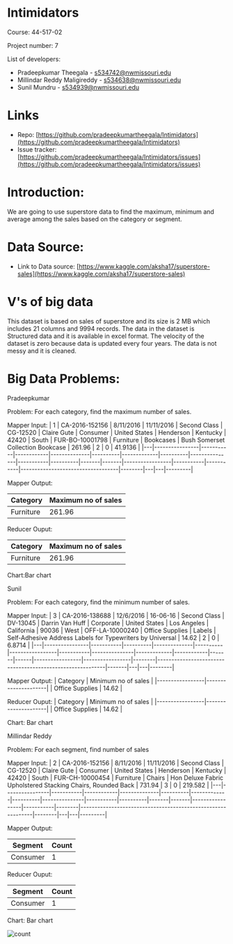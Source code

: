 # Intimidators
Course: 44-517-02

Project number: 7

List of developers:
- Pradeepkumar Theegala - [s534742@nwmissouri.edu](s534742@nwmissouri.edu)
- Millindar Reddy Maligireddy - [s534638@nwmissouri.edu](s534638@nwmissouri.edu)
- Sunil Mundru - [s534939@nwmissouri.edu](s534939@nwmissouri.edu)

# Links
- Repo: [https://github.com/pradeepkumartheegala/Intimidators](https://github.com/pradeepkumartheegala/Intimidators)
- Issue tracker: [https://github.com/pradeepkumartheegala/Intimidators/issues](https://github.com/pradeepkumartheegala/Intimidators/issues)
# Introduction:
We are going to use superstore data to find the maximum, minimum and average among the sales based on the category or segment.
# Data Source:
- Link to Data source: [https://www.kaggle.com/aksha17/superstore-sales](https://www.kaggle.com/aksha17/superstore-sales)

# V's of big data
This dataset is based on sales of superstore and its size is 2 MB which includes 21 columns and 9994 records. The data in the dataset is Structured data and it is available in excel format. The velocity of the dataset is zero because data is updated every four years. The data is not messy and it is cleaned.
# Big Data Problems:

Pradeepkumar

Problem: For each category, find the maximum number of sales.

Mapper Input: 
| 1 | CA-2016-152156 | 8/11/2016 | 11/11/2016 | Second Class | CG-12520 | Claire Gute | Consumer | United States | Henderson | Kentucky | 42420 | South | FUR-BO-10001798 | Furniture | Bookcases | Bush Somerset Collection Bookcase | 261.96 | 2 | 0 | 41.9136 |
|---|----------------|-----------|------------|--------------|----------|-------------|----------|---------------|-----------|----------|-------|-------|-----------------|-----------|-----------|-----------------------------------|--------|---|---|---------|


Mapper Output:

| Category  | Maximum no of sales |
|-----------|---------------------|
| Furniture | 261.96              |

Reducer Ouput:

| Category  | Maximum no of sales |
|-----------|---------------------|
| Furniture | 261.96              |

Chart:Bar chart

Sunil

Problem: For each category, find the minimum number of sales.

Mapper Input:
| 3 | CA-2016-138688 | 12/6/2016 | 16-06-16 | Second Class | DV-13045 | Darrin Van Huff | Corporate | United States | Los Angeles | California | 90036 | West | OFF-LA-10000240 | Office Supplies | Labels | Self-Adhesive Address Labels for Typewriters by Universal | 14.62 | 2 | 0 | 6.8714 |
|---|----------------|-----------|----------|--------------|----------|-----------------|-----------|---------------|-------------|------------|-------|------|-----------------|-----------------|--------|-----------------------------------------------------------|-------|---|---|--------|


Mapper Output:
| Category        | Minimum no of sales |
|-----------------|---------------------|
| Office Supplies | 14.62               |

Reducer Ouput:
| Category        | Minimum no of sales |
|-----------------|---------------------|
| Office Supplies | 14.62               |

Chart: Bar chart 

Millindar Reddy

Problem: For each segment, find number of sales

Mapper Input:
| 2 | CA-2016-152156 | 8/11/2016 | 11/11/2016 | Second Class | CG-12520 | Claire Gute | Consumer | United States | Henderson | Kentucky | 42420 | South | FUR-CH-10000454 | Furniture | Chairs | Hon Deluxe Fabric Upholstered Stacking Chairs, Rounded Back | 731.94 | 3 | 0 | 219.582 |
|---|----------------|-----------|------------|--------------|----------|-------------|----------|---------------|-----------|----------|-------|-------|-----------------|-----------|--------|-------------------------------------------------------------|--------|---|---|---------|


Mapper Output:

| Segment  | Count |
|----------|-------|
| Consumer | 1     |

Reducer Ouput:

| Segment  | Count |
|----------|-------|
| Consumer | 1     |

Chart: Bar chart

 ![count](  "https://github.com/pradeepkumartheegala/Intimidators/blob/master/images/count.png")




